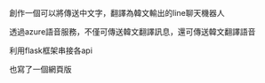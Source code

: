 創作一個可以將傳送中文字，翻譯為韓文輸出的line聊天機器人  

透過azure語音服務，不僅可傳送韓文翻譯訊息，還可傳送韓文翻譯語音  

利用flask框架串接各api  

也寫了一個網頁版  
